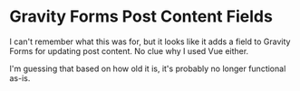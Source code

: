 # Gravity Forms Post Content Fields

I can't remember what this was for, but it looks like it adds a field to Gravity Forms for updating post content. No clue why I used Vue either.

I'm guessing that based on how old it is, it's probably no longer functional as-is.